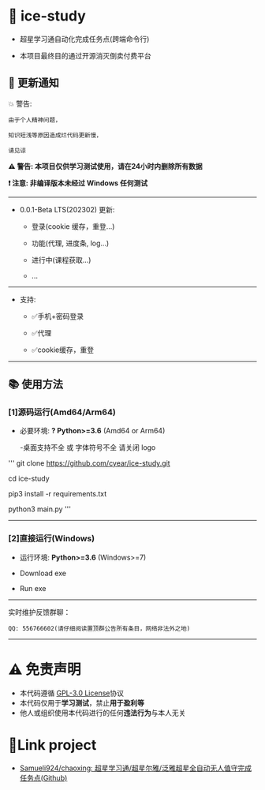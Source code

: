 # 🍥 ice-study

- 超星学习通自动化完成任务点(跨端命令行)

- 本项目最终目的通过开源消灭倒卖付费平台

## :speech_balloon: 更新通知

💥 警告:

    由于个人精神问题，

    知识短浅等原因造成烂代码更新慢，

    请见谅

**⚠️ 警告: 本项目仅供学习测试使用，请在24小时内删除所有数据**

**❗️ 注意: 非编译版本未经过 Windows 任何测试**

---

- 0.0.1-Beta LTS(202302) 更新:

  - 登录(cookie 缓存，重登...)

  - 功能(代理, 进度条, log...)

  - 进行中(课程获取...)

  - ...

---

- 支持:

  - ✅手机+密码登录

  - ✅代理

  - ✅cookie缓存，重登

---

## :books: 使用方法

### [1]源码运行(Amd64/Arm64)

- 必要环境: **? Python>=3.6** (Amd64 or Arm64)
  
  -桌面支持不全 或 字体符号不全 请关闭 logo

'''
git clone https://github.com/cyear/ice-study.git
  
cd ice-study
  
pip3 install -r requirements.txt
  
python3 main.py
'''

---

### [2]直接运行(Windows)

- 运行环境: **Python>=3.6** (Windows>=7)

- Download exe

- Run exe

---

实时维护反馈群聊：

    QQ: 556766602(请仔细阅读置顶群公告所有条目，网络非法外之地)

---

# :warning: 免责声明

- 本代码遵循 [GPL-3.0 License](https://github.com/cyear/ice-study/blob/main/LICENSE)协议
- 本代码仅用于**学习测试**，禁止**用于盈利等**
- 他人或组织使用本代码进行的任何**违法行为**与本人无关

# 🔗Link project
- [Samueli924/chaoxing: 超星学习通/超星尔雅/泛雅超星全自动无人值守完成任务点(Github)](https://github.com/Samueli924/chaoxing)
